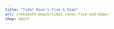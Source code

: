 ```yaml
---
title: "Tidal Rave's Five & Dime"
url: /rehoboth-beach/tidal-raves-five-und-dime/
shop: Sport
---
```

